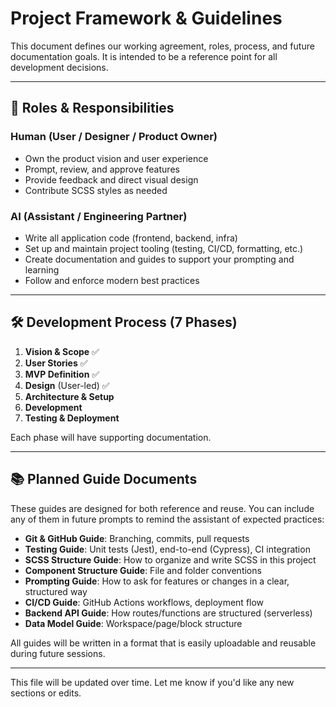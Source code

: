 # Project Framework & Guidelines

This document defines our working agreement, roles, process, and future documentation goals. It is intended to be a reference point for all development decisions.

---

## 🔧 Roles & Responsibilities

### Human (User / Designer / Product Owner)

- Own the product vision and user experience
- Prompt, review, and approve features
- Provide feedback and direct visual design
- Contribute SCSS styles as needed

### AI (Assistant / Engineering Partner)

- Write all application code (frontend, backend, infra)
- Set up and maintain project tooling (testing, CI/CD, formatting, etc.)
- Create documentation and guides to support your prompting and learning
- Follow and enforce modern best practices

---

## 🛠️ Development Process (7 Phases)

1. **Vision & Scope** ✅
2. **User Stories** ✅
3. **MVP Definition** ✅
4. **Design** (User-led) ✅
5. **Architecture & Setup**
6. **Development**
7. **Testing & Deployment**

Each phase will have supporting documentation.

---

## 📚 Planned Guide Documents

These guides are designed for both reference and reuse. You can include any of them in future prompts to remind the assistant of expected practices:

- **Git & GitHub Guide**: Branching, commits, pull requests
- **Testing Guide**: Unit tests (Jest), end-to-end (Cypress), CI integration
- **SCSS Structure Guide**: How to organize and write SCSS in this project
- **Component Structure Guide**: File and folder conventions
- **Prompting Guide**: How to ask for features or changes in a clear, structured way
- **CI/CD Guide**: GitHub Actions workflows, deployment flow
- **Backend API Guide**: How routes/functions are structured (serverless)
- **Data Model Guide**: Workspace/page/block structure

All guides will be written in a format that is easily uploadable and reusable during future sessions.

---

This file will be updated over time. Let me know if you'd like any new sections or edits.
